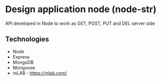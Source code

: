 # Design application node (node-str)

API developed in Node to work as GET, POST, PUT and DEL server side

## Technologies
- Node
- Express
- MongoDB
- Mongoose
- mLAB - https://mlab.com/
